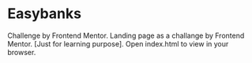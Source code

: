 # Easybanks
Challenge by Frontend Mentor. Landing page as a challange by Frontend Mentor. [Just for learning purpose]. Open index.html to view in your browser.
